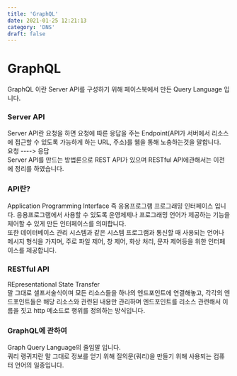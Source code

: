 ```yaml
---
title: 'GraphQL'
date: 2021-01-25 12:21:13
category: 'DNS'
draft: false
---
```


# GraphQL

GraphQL 이란 Server API를 구성하기 위해 페이스북에서 만든 Query Language 입니다.

### Server API

Server API란 요청을 하면 요청에 따른 응답을 주는 Endpoint(API가 서버에서 리소스에 접근할 수 있도록 가능하게 하는 URL, 주소)를 웹을 통해 노충하는것을 말합니다.  
요청 ----> 응답  
Server API를 만드는 방법론으로 REST API가 있으며 RESTful API에관해서는 이전에 정리를 하였습니다.

### API란?

Application Programming Interface 즉 응용프로그램 프로그래밍 인터페이스 입니다.
응용프로그램에서 사용할 수 있도록 운영체제나 프로그래밍 언어가 제공하는 기능을 제어할 수 있게 만든 인터페이스를 의미합니다.  
또한 데이터베이스 관리 시스템과 같은 시스템 프로그램과 통신할 때 사용되는 언어나 메시지 형식을 가지며,
주로 파일 제어, 창 제어, 화상 처리, 문자 제어등을 위한 인터페이스를 제공합니다.

### RESTful API

REpresentational State Transfer  
말 그대로 셀프서술식이며 모든 리소스들을 하나의 엔드포인트에 연결해놓고, 각각의 엔드포인트들은 해당 리소스와 관련된 내용만 관리하며
엔드포인트를 리소스 관련해서 이름을 짓고 http 메소드로 행위를 정의하는 방식입니다.

### GraphQL에 관하여

Graph Query Language의 줄임말 입니다.  
쿼리 랭귀지란 말 그대로 정보를 얻기 위해 질의문(쿼리)을 만들기 위해 사용되는 컴퓨터 언어의 일종입니다.

